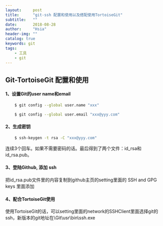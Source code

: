 ```yaml
---
layout:     post
title:      "git-ssh 配置和使用以及搭配使用TortoiseGit"
subtitle:   ""
date:       2018-08-28
author:     "Hsia"
header-img: ""
catalog: true
keywords: git
tags:
    - 工具
    - git 
---
```



## Git-TortoiseGit 配置和使用  

#### 1、设置Git的user name和email

```bash  
    $ git config --global user.name "xxx"  

    $ git config --global user.email "xxx@yyy.com"  
```

#### 2、生成密钥

```bash  
    $ ssh-keygen -t rsa -C "xxx@yyy.com"  
```

连续3个回车。如果不需要密码的话。最后得到了两个文件：id_rsa和id_rsa.pub。

#### 3、登陆Github, 添加 ssh 

把id_rsa.pub文件里的内容复制到github主页的setting里面的 SSH and GPG keys 里面添加

#### 4、配合TortoiseGit使用  

使用TortoiseGit的话，可以setting里面的network的SSHClient里面选择git的ssh，新版本的git地址在\Git\usr\bin\ssh.exe

